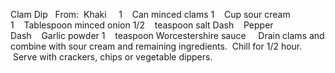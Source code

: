 Clam Dip
 
From:  Khaki
 
 
1    Can minced clams
1    Cup sour cream
1    Tablespoon minced onion
1/2    teaspoon salt
Dash    Pepper
Dash    Garlic powder
1    teaspoon Worcestershire sauce
 
 
Drain clams and combine with sour cream and remaining ingredients.  Chill for 1/2 hour.  Serve with crackers, chips or vegetable dippers.

